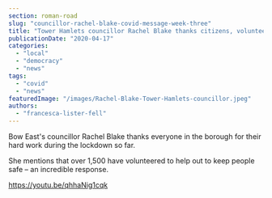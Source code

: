 ```yaml
---
section: roman-road
slug: "councillor-rachel-blake-covid-message-week-three"
title: "Tower Hamlets councillor Rachel Blake thanks citizens, volunteers and key workers"
publicationDate: "2020-04-17"
categories: 
  - "local"
  - "democracy"
  - "news"
tags: 
  - "covid"
  - "news"
featuredImage: "/images/Rachel-Blake-Tower-Hamlets-councillor.jpeg"
authors: 
  - "francesca-lister-fell"
---
```


Bow East's councillor Rachel Blake thanks everyone in the borough for their hard work during the lockdown so far.

She mentions that over 1,500 have volunteered to help out to keep people safe – an incredible response.

https://youtu.be/qhhaNig1cqk
